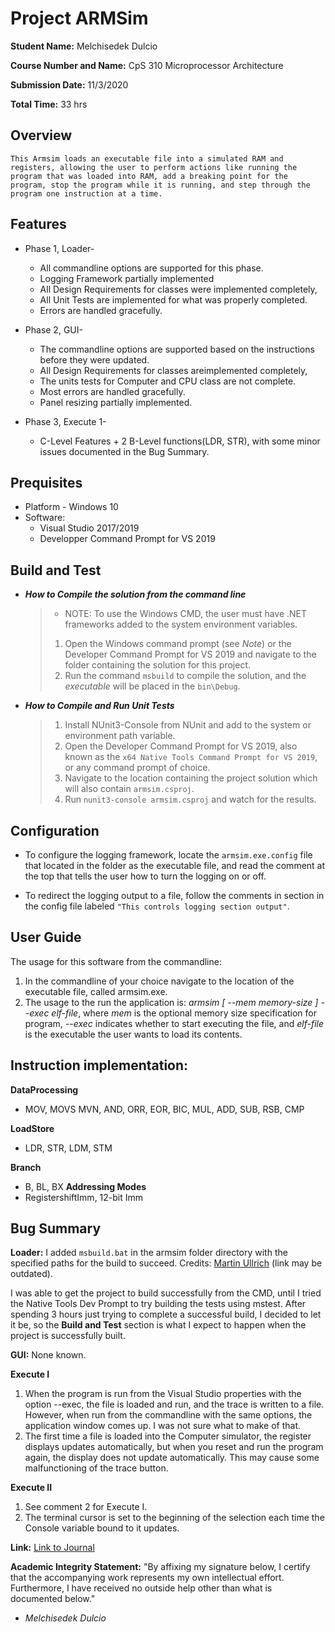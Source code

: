 # Project ARMSim


**Student Name:** Melchisedek Dulcio

**Course Number and Name:** CpS 310 Microprocessor Architecture

**Submission Date:** 11/3/2020

**Total Time:** 33 hrs

## **Overview**
    This Armsim loads an executable file into a simulated RAM and registers, allowing the user to perform actions like running the program that was loaded into RAM, add a breaking point for the program, stop the program while it is running, and step through the program one instruction at a time.


## **Features** 
* Phase 1, Loader-
    * All commandline options are supported for this phase.
    * Logging Framework partially implemented
    * All Design Requirements for classes were implemented completely, 
    * All Unit Tests are implemented for what was properly completed.
    * Errors are handled gracefully.


 * Phase 2, GUI-
    * The commandline options are supported based on the instructions before they were updated.
    * All Design Requirements for classes areimplemented completely, 
    * The units tests for Computer and CPU class are not complete.
    * Most errors are handled gracefully.
    * Panel resizing partially implemented.

* Phase 3, Execute 1-
    * C-Level Features + 2 B-Level functions(LDR, STR), with some minor issues documented in the Bug Summary.

## **Prequisites** 
* Platform - Windows 10
* Software:
    * Visual Studio 2017/2019
    * Developper Command Prompt for VS 2019

## **Build and Test**         
* ***How to Compile the solution from the command line***
    >* NOTE: To use the Windows CMD, the user must have .NET frameworks added to the system environment variables.       
    > 1. Open the Windows command prompt (see _Note_) or the Developer Command Prompt for VS 2019 and navigate to the folder containing the solution for this project. 
    > 2. Run the command `msbuild` to compile the solution, and the _executable_ will be placed in the `bin\Debug`.  

* ***How to Compile and Run Unit Tests***
    > 1. Install NUnit3-Console from NUnit and add to the system or environment path variable.
    > 2. Open the Developer Command Prompt for VS 2019, also known as the `x64 Native Tools Command Prompt for VS 2019`, or any command prompt of choice.
    > 3. Navigate to the location containing the project solution which will also contain `armsim.csproj`.
    > 4. Run `nunit3-console armsim.csproj` and watch for the results.

## **Configuration**
* To configure the logging framework, locate the `armsim.exe.config` file that located in the folder as the executable file, and read the comment at the top that tells the user how to turn the logging on or off. 

* To redirect the logging output to a file, follow the comments in section in the config file labeled `"This controls logging section output"`. 
    
## **User Guide**     
The usage for this software from the commandline: 
1. In the commandline of your choice navigate to the location of the executable file, called armsim.exe.
2. The usage to the run the application is: _armsim [ --mem memory-size ] --exec elf-file_, where _mem_ is the optional memory size specification for program, _--exec_ indicates whether to start executing the file, and _elf-file_ is the executable the user wants to load its contents.

## **Instruction implementation:**
**DataProcessing**
* MOV, MOVS MVN, AND, ORR, EOR, BIC, MUL, ADD, SUB, RSB, CMP

**LoadStore**
* LDR, STR, LDM, STM

**Branch**
* B, BL, BX
**Addressing Modes**
* RegistershiftImm, 12-bit Imm

## **Bug Summary**      

**Loader:**
I added `msbuild.bat` in the armsim folder directory with the specified paths for the build to succeed. Credits: [Martin Ullrich](https://learningintheopen.org/2019/05/24/msbuild-error-error-msb4066-the-attribute-version-in-element-is-unrecognized/) (link may be outdated).

I was able to get the project to build successfully from the CMD, until I tried the Native Tools Dev Prompt to try building the tests using mstest. After spending 3 hours just trying to complete a successful build, I decided to let it be, so the **Build and Test** section is what I expect to happen when the project is successfully built.

**GUI:**
None known.

**Execute I**
1. When the program is run from the Visual Studio properties with the option --exec, the file is loaded and run, and the trace is written to a file. However, when run from the commandline with the same options, the application window comes up. I was not sure what to make of that.
2. The first time a file is loaded into the Computer simulator, the register displays updates automatically, but when you reset and run the program again, the display does not update automatically. This may cause some malfunctioning of the trace button.

**Execute II**
1. See comment 2 for Execute I.
2. The terminal cursor is set to the beginning of the selection each time the Console variable bound to it updates.

**Link:** [Link to Journal](https://bju-my.sharepoint.com/:t:/g/personal/mdulc928_students_bju_edu/EVdJB8j0LapIg45SmqwAU7kB-sr5-0ABoru7RqtLxuvmNQ?e=ds3aeE)

**Academic Integrity Statement:**
"By affixing my signature below, I certify that the accompanying work represents my own intellectual effort. Furthermore, I have received no outside help other than what is documented below."

- _Melchisedek Dulcio_
